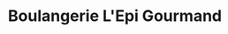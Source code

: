 ---
title: "Boulangerie L'Epi Gourmand"
url: /lile-bouchard/boulangerie-lepi-gourmand/
shop: Bäckerei
---